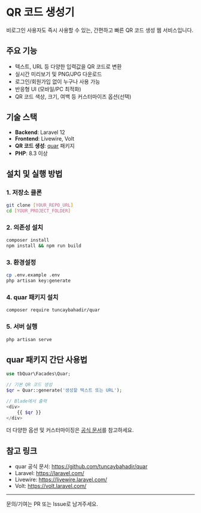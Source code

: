 # QR 코드 생성기

비로그인 사용자도 즉시 사용할 수 있는, 간편하고 빠른 QR 코드 생성 웹 서비스입니다.

## 주요 기능
- 텍스트, URL 등 다양한 입력값을 QR 코드로 변환
- 실시간 미리보기 및 PNG/JPG 다운로드
- 로그인/회원가입 없이 누구나 사용 가능
- 반응형 UI (모바일/PC 최적화)
- QR 코드 색상, 크기, 여백 등 커스터마이즈 옵션(선택)

## 기술 스택
- **Backend**: Laravel 12
- **Frontend**: Livewire, Volt
- **QR 코드 생성**: [quar](https://github.com/tuncaybahadir/quar) 패키지
- **PHP**: 8.3 이상

## 설치 및 실행 방법

### 1. 저장소 클론
```bash
git clone [YOUR_REPO_URL]
cd [YOUR_PROJECT_FOLDER]
```

### 2. 의존성 설치
```bash
composer install
npm install && npm run build
```

### 3. 환경설정
```bash
cp .env.example .env
php artisan key:generate
```

### 4. quar 패키지 설치
```bash
composer require tuncaybahadir/quar
```

### 5. 서버 실행
```bash
php artisan serve
```

## quar 패키지 간단 사용법
```php
use tbQuar\Facades\Quar;

// 기본 QR 코드 생성
$qr = Quar::generate('생성할 텍스트 또는 URL');

// Blade에서 출력
<div>
    {{ $qr }}
</div>
```

더 다양한 옵션 및 커스터마이징은 [공식 문서](https://github.com/tuncaybahadir/quar)를 참고하세요.

## 참고 링크
- quar 공식 문서: https://github.com/tuncaybahadir/quar
- Laravel: https://laravel.com/
- Livewire: https://livewire.laravel.com/
- Volt: https://volt.laravel.com/

---
문의/기여는 PR 또는 Issue로 남겨주세요. 